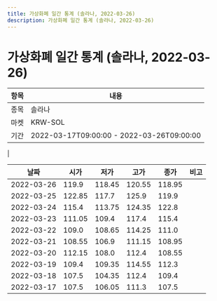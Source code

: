 ```yaml
---
title: 가상화폐 일간 통계 (솔라나, 2022-03-26)
description: 가상화폐 일간 통계 (솔라나, 2022-03-26)
---
```


가상화폐 일간 통계 (솔라나, 2022-03-26)
===

|항목|내용|
|--|--|
|종목|솔라나|
|마켓|KRW-SOL|\i|종류|일 단위 캔들|
|기간|2022-03-17T09:00:00 - 2022-03-26T09:00:00
|

|날짜|시가|저가|고가|종가|비고|
|--|--|--|--|--|--|
|2022-03-26|119.9|118.45|120.55|118.95|    |
|2022-03-25|122.85|117.7|125.9|119.9|    |
|2022-03-24|115.4|113.75|124.35|122.8|    |
|2022-03-23|111.05|109.4|117.4|115.4|    |
|2022-03-22|109.0|108.65|114.25|111.0|    |
|2022-03-21|108.55|106.9|111.15|108.95|    |
|2022-03-20|112.15|108.0|112.4|108.55|    |
|2022-03-19|109.4|109.35|114.55|112.3|    |
|2022-03-18|107.5|104.35|112.4|109.4|    |
|2022-03-17|107.5|106.05|111.3|107.5|    |
